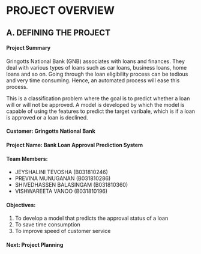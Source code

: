 # PROJECT OVERVIEW
## A. DEFINING THE PROJECT
#### Project Summary

Gringotts National Bank (GNB) associates with loans and finances. They deal with various types of loans such as car loans, business loans, home loans and so on. Going through the loan eligibility process can be tedious and very time consuming. Hence, an automated process will ease this process.

This is a classification problem where the goal is to predict whether a loan will or will not be approved. A model is developed by which the model is capable of using the features to predict the target varibale, which is if a loan is approved or a loan is declined.

#### Customer: Gringotts National Bank 
#### Project Name: Bank Loan Approval Prediction System

#### Team Members:
- JEYSHALINI TEVOSHA (B031810246)
- PREVINA MUNUGANAN (B031810286)
- SHIVEDHASSEN BALASINGAM (B031810360)
- VISHWAREETA VANOO (B031810196)

#### Objectives:
1. To develop a model that predicts the approval status of a loan
2. To save time consumption
3. To improve speed of customer service


#### Next: Project Planning
